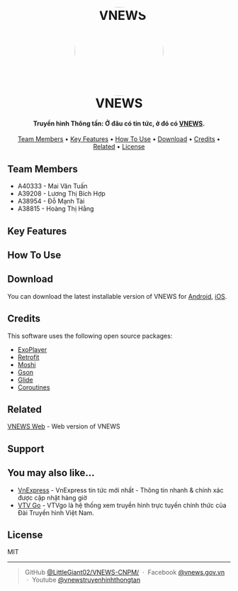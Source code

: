 
<h1 align="center">
  <br>
  <a href="https://vnews.gov.vn/"><img style="border-radius: 50%" src="https://is3-ssl.mzstatic.com/image/thumb/Purple126/v4/55/6f/9f/556f9f9c-761d-1076-87dc-05b391946ec8/source/512x512bb.jpg" alt="VNEWS" width="200"></a>
  <br>
  VNEWS
  <br>
</h1>

<h4 align="center">Truyền hình Thông tấn: Ở đâu có tin tức, ở đó có <a href="https://vnews.gov.vn/" target="_blank">VNEWS</a>.</h4>

<p align="center">
  <a href="#team-member">Team Members</a> •
  <a href="#key-features">Key Features</a> •
  <a href="#how-to-use">How To Use</a> •
  <a href="#download">Download</a> •
  <a href="#credits">Credits</a> •
  <a href="#related">Related</a> •
  <a href="#license">License</a>
</p>

## Team Members
* A40333 - Mai Văn Tuấn
* A39208 - Lương Thị Bích Hợp
* A38954 - Đỗ Mạnh Tài
* A38815 - Hoàng Thị Hằng

## Key Features

## How To Use

## Download

You can download the latest installable version of VNEWS for [Android](https://play.google.com/store/apps/details?id=com.vnews.vn), [iOS](https://apps.apple.com/us/app/vnews/id1340851623).

## Credits

This software uses the following open source packages:

- [ExoPlayer](https://github.com/google/ExoPlayer)
- [Retrofit](https://square.github.io/retrofit/)
- [Moshi](https://github.com/square/moshi)
- [Gson](https://github.com/google/gson)
- [Glide](https://github.com/bumptech/glide)
- [Coroutines](https://github.com/Kotlin/kotlinx.coroutines)

## Related

[VNEWS Web](https://vnews.gov.vn/) - Web version of VNEWS

## Support

## You may also like...

- [VnExpress](https://vnexpress.net/) - VnExpress tin tức mới nhất - Thông tin nhanh & chính xác được cập nhật hàng giờ
- [VTV Go](https://vtvgo.vn/trang-chu.html) - VTVgo là hệ thống xem truyền hình trực tuyến chính thức của Đài Truyền hình Việt Nam.

## License

MIT

---

> GitHub [@LittleGiant02/VNEWS-CNPM/](https://github.com/LittleGiant02/VNEWS-CNPM) &nbsp;&middot;&nbsp;
> Facebook [@vnews.gov.vn](https://www.facebook.com/vnews.gov.vn) &nbsp;&middot;&nbsp;
> Youtube [@vnewstruyenhinhthongtan](https://www.youtube.com/@vnewstruyenhinhthongtan)


